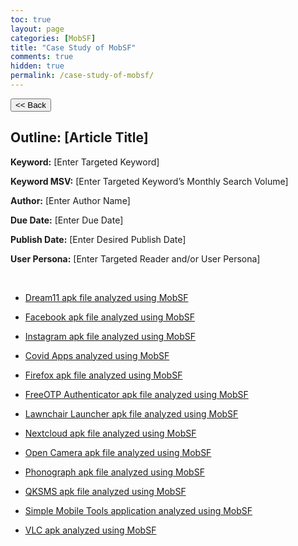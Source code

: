 ```yaml
---
toc: true
layout: page
categories: [MobSF]
title: "Case Study of MobSF"
comments: true
hidden: true
permalink: /case-study-of-mobsf/
---
```


<button class="back-button" onclick="window.history.back()"><< Back</button>

## Outline: [Article Title]

**Keyword:** [Enter Targeted Keyword]

**Keyword MSV:** [Enter Targeted Keyword’s Monthly Search Volume]

**Author:** [Enter Author Name]

**Due Date:** [Enter Due Date]

**Publish Date:** [Enter Desired Publish Date]

**User Persona:** [Enter Targeted Reader and/or User Persona]

<br>

<ul>
<li><p><a href="https://aviyeldevrel.github.io/Aviyel-Blogs-Review/">Dream11 apk file analyzed using MobSF</a></p>
<li><p><a href="https://aviyeldevrel.github.io/Aviyel-Blogs-Review/">Facebook apk file analyzed using MobSF</a></p>
<li><p><a href="https://aviyeldevrel.github.io/Aviyel-Blogs-Review/">Instagram apk file analyzed using MobSF</a></p>
<li><p><a href="https://aviyeldevrel.github.io/Aviyel-Blogs-Review/">Covid Apps analyzed using MobSF</a></p>
<li><p><a href="https://aviyeldevrel.github.io/Aviyel-Blogs-Review/">Firefox apk file analyzed using MobSF</a></p>
<li><p><a href="https://aviyeldevrel.github.io/Aviyel-Blogs-Review/">FreeOTP Authenticator apk file analyzed using MobSF</a></p>
<li><p><a href="https://aviyeldevrel.github.io/Aviyel-Blogs-Review/">Lawnchair Launcher apk file analyzed using MobSF</a></p>
<li><p><a href="https://aviyeldevrel.github.io/Aviyel-Blogs-Review/">Nextcloud apk file analyzed using MobSF</a></p>
<li><p><a href="https://aviyeldevrel.github.io/Aviyel-Blogs-Review/">Open Camera apk file analyzed using MobSF</a></p>
<li><p><a href="https://aviyeldevrel.github.io/Aviyel-Blogs-Review/">Phonograph apk file analyzed using MobSF</a></p>
<li><p><a href="https://aviyeldevrel.github.io/Aviyel-Blogs-Review/">QKSMS apk file analyzed using MobSF</a></p>
<li><p><a href="https://aviyeldevrel.github.io/Aviyel-Blogs-Review/">Simple Mobile Tools application analyzed using MobSF</a></p>
<li><p><a href="https://aviyeldevrel.github.io/Aviyel-Blogs-Review/">VLC apk analyzed using MobSF</a></p>
